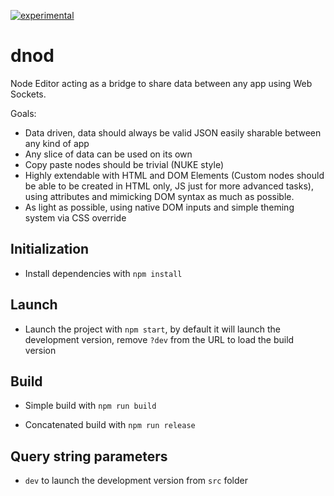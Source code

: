 [![experimental](http://badges.github.io/stability-badges/dist/experimental.svg)](http://github.com/badges/stability-badges)

# dnod

Node Editor acting as a bridge to share data between any app using Web Sockets.

Goals:

* Data driven, data should always be valid JSON easily sharable between any kind of app
* Any slice of data can be used on its own
* Copy paste nodes should be trivial (NUKE style)
* Highly extendable with HTML and DOM Elements (Custom nodes should be able to be created in HTML only, JS just for more advanced tasks), using attributes and mimicking DOM syntax as much as possible.
* As light as possible, using native DOM inputs and simple theming system via CSS override



## Initialization

* Install dependencies with `npm install`

## Launch

* Launch the project with `npm start`, by default it will launch the development version, remove `?dev` from the URL to load the build version

## Build

* Simple build with `npm run build`

* Concatenated build with `npm run release`

## Query string parameters

* `dev` to launch the development version from `src` folder
